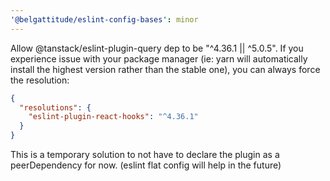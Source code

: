 ```yaml
---
'@belgattitude/eslint-config-bases': minor
---
```


Allow @tanstack/eslint-plugin-query dep to be "^4.36.1 || ^5.0.5".
If you experience issue with your package manager (ie: yarn will automatically install
the highest version rather than the stable one), you can always force the resolution:


```json
{
  "resolutions": {
    "eslint-plugin-react-hooks": "^4.36.1"
  }
}
```

This is a temporary solution to not have to declare the plugin as a peerDependency for now.
(eslint flat config will help in the future)
